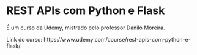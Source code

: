 <h1> REST APIs com Python e Flask </h1> 
<p> É um curso da Udemy, mistrado pelo professor <a href="https://www.linkedin.com/in/odanilomoreira/"  style="text-decoration:none;"> Danilo Moreira. </a> </p>
<p> Link do curso: https://www.udemy.com/course/rest-apis-com-python-e-flask/ </p>
